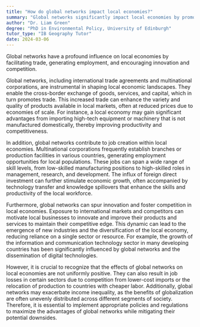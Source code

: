 ```yaml
---
title: "How do global networks impact local economies?"
summary: "Global networks significantly impact local economies by promoting trade, creating jobs, and fostering innovation and competition."
author: "Dr. Liam Green"
degree: "PhD in Environmental Policy, University of Edinburgh"
tutor_type: "IB Geography Tutor"
date: 2024-03-06
---
```


Global networks have a profound influence on local economies by facilitating trade, generating employment, and encouraging innovation and competition.

Global networks, including international trade agreements and multinational corporations, are instrumental in shaping local economic landscapes. They enable the cross-border exchange of goods, services, and capital, which in turn promotes trade. This increased trade can enhance the variety and quality of products available in local markets, often at reduced prices due to economies of scale. For instance, a local economy may gain significant advantages from importing high-tech equipment or machinery that is not manufactured domestically, thereby improving productivity and competitiveness.

In addition, global networks contribute to job creation within local economies. Multinational corporations frequently establish branches or production facilities in various countries, generating employment opportunities for local populations. These jobs can span a wide range of skill levels, from low-skilled manufacturing positions to high-skilled roles in management, research, and development. The influx of foreign direct investment can further stimulate economic growth, often accompanied by technology transfer and knowledge spillovers that enhance the skills and productivity of the local workforce.

Furthermore, global networks can spur innovation and foster competition in local economies. Exposure to international markets and competitors can motivate local businesses to innovate and improve their products and services to maintain their competitive edge. This dynamic can lead to the emergence of new industries and the diversification of the local economy, reducing reliance on a single sector or resource. For example, the growth of the information and communication technology sector in many developing countries has been significantly influenced by global networks and the dissemination of digital technologies.

However, it is crucial to recognize that the effects of global networks on local economies are not uniformly positive. They can also result in job losses in certain sectors due to competition from lower-cost imports or the relocation of production to countries with cheaper labor. Additionally, global networks may exacerbate income inequality, as the benefits of globalization are often unevenly distributed across different segments of society. Therefore, it is essential to implement appropriate policies and regulations to maximize the advantages of global networks while mitigating their potential downsides.
    